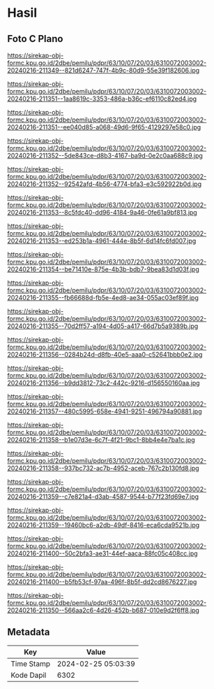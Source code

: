 # Hasil

## Foto C Plano

https://sirekap-obj-formc.kpu.go.id/2dbe/pemilu/pdpr/63/10/07/20/03/6310072003002-20240216-211349--821d6247-747f-4b9c-80d9-55e39f182606.jpg

https://sirekap-obj-formc.kpu.go.id/2dbe/pemilu/pdpr/63/10/07/20/03/6310072003002-20240216-211351--1aa8619c-3353-486a-b36c-ef6110c82ed4.jpg

https://sirekap-obj-formc.kpu.go.id/2dbe/pemilu/pdpr/63/10/07/20/03/6310072003002-20240216-211351--ee040d85-a068-49d6-9f65-4129297e58c0.jpg

https://sirekap-obj-formc.kpu.go.id/2dbe/pemilu/pdpr/63/10/07/20/03/6310072003002-20240216-211352--5de843ce-d8b3-4167-ba9d-0e2c0aa688c9.jpg

https://sirekap-obj-formc.kpu.go.id/2dbe/pemilu/pdpr/63/10/07/20/03/6310072003002-20240216-211352--92542afd-4b56-4774-bfa3-e3c592922b0d.jpg

https://sirekap-obj-formc.kpu.go.id/2dbe/pemilu/pdpr/63/10/07/20/03/6310072003002-20240216-211353--8c5fdc40-dd96-4184-9a46-0fe61a9bf813.jpg

https://sirekap-obj-formc.kpu.go.id/2dbe/pemilu/pdpr/63/10/07/20/03/6310072003002-20240216-211353--ed253b1a-4961-444e-8b5f-6d14fc6fd007.jpg

https://sirekap-obj-formc.kpu.go.id/2dbe/pemilu/pdpr/63/10/07/20/03/6310072003002-20240216-211354--be71410e-875e-4b3b-bdb7-9bea83d1d03f.jpg

https://sirekap-obj-formc.kpu.go.id/2dbe/pemilu/pdpr/63/10/07/20/03/6310072003002-20240216-211355--fb66688d-fb5e-4ed8-ae34-055ac03ef89f.jpg

https://sirekap-obj-formc.kpu.go.id/2dbe/pemilu/pdpr/63/10/07/20/03/6310072003002-20240216-211355--70d2ff57-a194-4d05-a417-66d7b5a9389b.jpg

https://sirekap-obj-formc.kpu.go.id/2dbe/pemilu/pdpr/63/10/07/20/03/6310072003002-20240216-211356--0284b24d-d8fb-40e5-aaa0-c52641bbb0e2.jpg

https://sirekap-obj-formc.kpu.go.id/2dbe/pemilu/pdpr/63/10/07/20/03/6310072003002-20240216-211356--b9dd3812-73c2-442c-9216-d156550160aa.jpg

https://sirekap-obj-formc.kpu.go.id/2dbe/pemilu/pdpr/63/10/07/20/03/6310072003002-20240216-211357--480c5995-658e-4941-9251-496794a90881.jpg

https://sirekap-obj-formc.kpu.go.id/2dbe/pemilu/pdpr/63/10/07/20/03/6310072003002-20240216-211358--b1e07d3e-6c7f-4f21-9bc1-8bb4e4e7ba1c.jpg

https://sirekap-obj-formc.kpu.go.id/2dbe/pemilu/pdpr/63/10/07/20/03/6310072003002-20240216-211358--937bc732-ac7b-4952-aceb-767c2b130fd8.jpg

https://sirekap-obj-formc.kpu.go.id/2dbe/pemilu/pdpr/63/10/07/20/03/6310072003002-20240216-211359--c7e821a4-d3ab-4587-9544-b77f23fd69e7.jpg

https://sirekap-obj-formc.kpu.go.id/2dbe/pemilu/pdpr/63/10/07/20/03/6310072003002-20240216-211359--19460bc6-a2db-49df-8416-eca6cda9521b.jpg

https://sirekap-obj-formc.kpu.go.id/2dbe/pemilu/pdpr/63/10/07/20/03/6310072003002-20240216-211400--50c2bfa3-ae31-44ef-aaca-88fc05c408cc.jpg

https://sirekap-obj-formc.kpu.go.id/2dbe/pemilu/pdpr/63/10/07/20/03/6310072003002-20240216-211400--b5fb53cf-97aa-496f-8b5f-dd2cd8676227.jpg

https://sirekap-obj-formc.kpu.go.id/2dbe/pemilu/pdpr/63/10/07/20/03/6310072003002-20240216-211350--566aa2c6-4d26-452b-b687-010e9d2f6ff8.jpg


## Metadata

| Key        | Value               |
| ---------- | ------------------- |
| Time Stamp | 2024-02-25 05:03:39 |
| Kode Dapil | 6302                |



